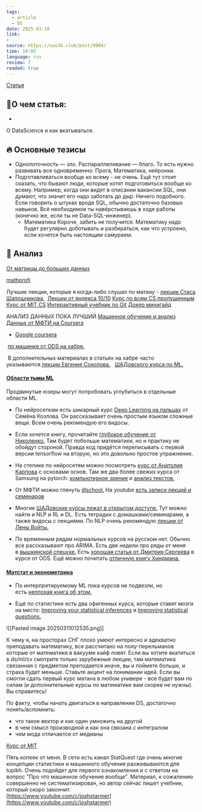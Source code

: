 ```yaml
---
tags:
  - article
  - DS
date: 2025-03-10
link: 
-
source: https://vas3k.club/post/9904/
time: 18:05
language: rus
review: 7
readed: true
---
```

[Статья](https://vas3k.club/post/9904/)

## 📝О чем статья:   
-
О DataScience и как вкатываться. 

## 🔥 Основные тезисы  
-  Однопоточность — зло. Распараллеливание — благо.
   То есть нужно развивать все одновременно: Прога, Математика, нейронки. 
- Подготавливаться вообще ко всему - не очень. 
   Ещё тут стоит сказать, что бывают люди, которые хотят подготовиться вообще ко всему. Например, когда они видят в описании вакансии SQL, они думают, что значит его надо заботать до дыр. Ничего подобного. Если говорить о штуках вроде SQL, обычно достаточно базовых навыков. Всё необходимое ты навёрстываешь в ходе работы (конечно же, если ты не Data-SQL-инженер).
   - Математика
     Короче, забить не получится. Математику надо будет регулярно доботывать и разбираться, как что устроено, если хочется быть настоящим самураем.

## 🔎 Анализ  
[От матрицы до больших данных](https://www.youtube.com/@CS_HSE)

[mathprofi](mathprofi.ru)

 Лучшие лекции, которые я когда-либо слушал по матану - [лекции Стаса Шапошникова.](http://www.mathnet.ru/php/seminars.phtml?presentid=17794&option_lang=) 
[Лекции от яндекса 10/10](https://habr.com/ru/companies/yandex/articles/498856/)
[Курс по всем CS пропущенным](https://github.com/danlark1/hse_missing_cs_education)
[Курс от MIT CS](https://missing-semester-rus.github.io/2020/course-shell/)
[Интерактивный учебник по Git](https://githowto.com/ru)
[Докер минигайд](https://proglib.io/p/docker)


АНАЛИЗ ДАННЫХ ПОКА ЛУЧШИЙ
[Машинное обучение и анализ Данных от МФТИ на Coursera](https://github.com/minhdai2410/machine-learning-data-analysis-yandex-mipt-coursera/tree/master)

- [Google coursera](https://www.coursera.org/learn/foundations-of-data-science/supplement/EDWq9/google-advanced-data-analytics-certificate-overview)

 [по машинке от ODS на хабре.](https://habr.com/ru/company/ods/blog/322626/)

 В дополнительных материалах в статьях на хабре часто указываются [лекции Евгения Соколова.](https://github.com/esokolov/ml-course-hse)
  [ШАДовского курса по ML.](https://www.youtube.com/playlist?list=PLww5O9qI8iPP-mZf8mCMff3eMWFBHr0m1)


#### [Области ~~тьмы~~ ML](https://vas3k.club/post/9904/#Oblasti-del-tmy-del)

Продвинутые юзеры могут попробовать углубиться в отдельные области ML.

- По нейросеткам есть шикарный курс [Deep Learning на пальцах](https://dlcourse.ai/) от Семёна Козлова. Он рассказывает очень простым языком сложные вещи. Всем очень рекомендую его видосы.
    
- Если хочется книгу, прочитайте [глубокое обучение от Николенко.](https://www.litres.ru/a-kadurin-13464223/glubokoe-obuchenie-pogruzhenie-v-mir-neyronnyh-29817855/) Там будет побольше математики, но и практику не обойдут стороной. Правда код придётся переписывать с первой версии tensorflow на вторую, но это довольно простое упражнение.
    
- На степике по нейросетям можно посмотреть [курс от Анатолия Карпова](https://stepik.org/course/401/promo) с основами основ. Там же два более свежих курса от Samsung на pytorch: [компьютерное зрение](http://stepik.org/50352) и [анализ текстов.](https://stepik.org/course/54098/promo)
    
- От МФТИ можно глянуть [dlschool.](https://www.dlschool.org/) На youtube [есть записи лекций и семинаров](https://www.youtube.com/channel/UCFTNoZYjkg-3LZTHrHfV1nQ/playlists)

    
- Многие [ШАДовские курсы лежат в открытом доступе.](https://github.com/yandexdataschool) Тут можно найти и NLP и RL и DL. Есть тетрадки с домашками/семинарами, а также видосы с лекциями. По NLP очень рекомендую [лекции от Лены Войты.](https://lena-voita.github.io/nlp_course.html)
    
- По временным рядам нормальных курсов на русском нет. Обычно все рассказывают про ARIMA. Есть две недели про ряды от меня в [вышкинской спецухе.](https://www.coursera.org/learn/data-analysis-statistical-methods?specialization=machine-learning-from-statistics-to-neural-networks#syllabus) Есть [хорошая статья от Дмитрия Сергеева](https://habr.com/ru/company/ods/blog/327242/) в курсе от ODS. Ещё можно почитать [отличную книгу Хиндмана.](https://otexts.com/fpp2/)
    

#### [Матстат и эконометрика](https://vas3k.club/post/9904/#Matstat-i-ekonometrika)


- По интерпретируемому ML пока курсов не подвезли, но есть [неплохая книга об этом.](https://christophm.github.io/interpretable-ml-book/)

- Ещё по статистике есть два офигенных курса, которые ставят мозги на место: [Improving your statistical inferences](https://www.coursera.org/learn/statistical-inferences) и [Improving statistical questions.](https://www.coursera.org/learn/improving-statistical-questions)


![[Pasted image 20250311012535.png]]



К чему я, на просторах СНГ плохо умеют интересно и адекватно преподавать математику, все рассчитано на полу-перельманов которые от математики в вакууме кайф ловят. Если вы хотите вкатиться в ds/ml/cv смотрите только зарубежные лекции, там математика связанная с предметом преподается иначе, вы и поймете больше, и страха будет меньше. Ставьте акцент на понимании идей. Если вы смогли сдать первый курс матана в любом универе - все будет вам по силам (и дополнительные курсы по математике вам скорее не нужны). Вы справитесь!



По факту, чтобы начать двигаться в направлении DS, достаточно понять/вспомнить:

- что такое вектор и как один умножить на другой
- в чем смысл производной и как она связана с интегралом
- чем мода отличается от медианы

[Курс от MIT](https://www.youtube.com/playlist?list=PLUl4u3cNGP63oMNUHXqIUcrkS2PivhN3k)


Пять копеек от меня. В сети есть канал StatQuest где очень многие концепции статистики и машинного обучения разжевываются для tupikh. Очень подойдет для первого ознакомления и с ответом на вопрос "Про что машинное обучение вообще". Материал, к сожалению совершенно не систематизирован, но автор сейчас пишет учебник, который скоро закончит.  
[https://www.youtube.com/c/joshstarmer](https://www.youtube.com/c/joshstarmer)